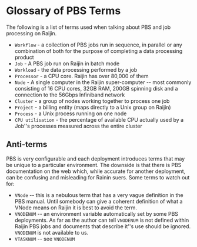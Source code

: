 # Glossary of PBS Terms

The following is a list of terms used when talking about PBS and job processing on Raijin.

* ``Workflow`` - a collection of PBS jobs run in sequence, in parallel or any combination of both for the purpose of completing 
a data processing product
* ``Job`` - A PBS job run on Raijin in batch mode
* ``Workload`` - the data processing performed by a job
* ``Processor`` - a CPU core. Raijin has over 80,000 of them
* ``Node`` - A single computer in the Raijin super-computer -- most commonly consisting of 
16 CPU cores, 32GB RAM, 200GB spinning disk and a connection to the 56Gbps Infiniband network
* ``Cluster`` - a group of nodes working together to process one job
* ``Project`` - a billing entity (maps directly to a Unix group on Raijin)
* ``Process`` - a Unix process running on one node
* ``CPU utilisation`` - the percentage of available CPU actually used by a Job''s processes measured across the entire cluster

## Anti-terms

PBS is very configurable and each deployment introduces terms that may be unique to a particular environment. The downside is
that there is PBS documentation on the web which, while accurate for another deployment, can be confusing and misleading for Rainin 
suers. Some terms to watch out for:

* ``VNode`` -- this is a nebulous term that has a very vague definition in the PBS manual. Until somebody can give a coherent 
definition of what a VNode means on Raijin it is best to avoid the term. 
* ``VNODENUM`` -- an environment variable automatically set by some PBS deployments. As far as the author can tell ``VNODENUM`` is
not defined within Raijin PBS jobs and documents that describe it''s use should be ignored. ``VNODENUM`` is not available to us.
* ``VTASKNUM`` -- see ``VNODENUM``
